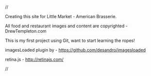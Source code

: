 // 

Creating this site for Little Market - American Brasserie.

All food and restaurant images and content are copyrighted - DrewTempleton.com

This is my first project using Git, want to start learning the ropes!

imagesLoaded plugin by - https://github.com/desandro/imagesloaded

retina.js - http://retinajs.com/

//
